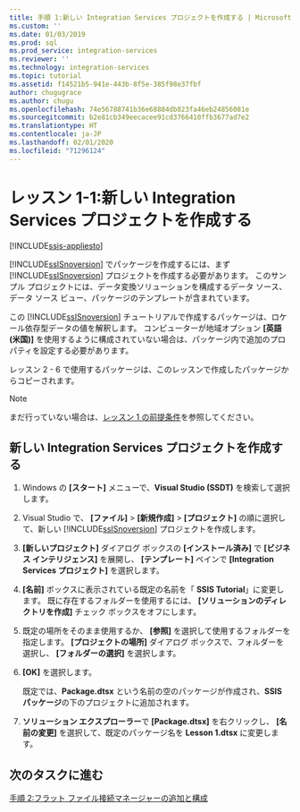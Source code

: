 ```yaml
---
title: 手順 1:新しい Integration Services プロジェクトを作成する | Microsoft Docs
ms.custom: ''
ms.date: 01/03/2019
ms.prod: sql
ms.prod_service: integration-services
ms.reviewer: ''
ms.technology: integration-services
ms.topic: tutorial
ms.assetid: f14521b5-941e-443b-8f5e-385f98e37fbf
author: chugugrace
ms.author: chugu
ms.openlocfilehash: 74e56788741b36e68884db823fa46eb24856081e
ms.sourcegitcommit: b2e81cb349eecacee91cd3766410ffb3677ad7e2
ms.translationtype: HT
ms.contentlocale: ja-JP
ms.lasthandoff: 02/01/2020
ms.locfileid: "71296124"
---
```

# <a name="lesson-1-1-create-a-new-integration-services-project"></a>レッスン 1-1:新しい Integration Services プロジェクトを作成する

[!INCLUDE[ssis-appliesto](../includes/ssis-appliesto-ssvrpluslinux-asdb-asdw-xxx.md)]



[!INCLUDE[ssISnoversion](../includes/ssisnoversion-md.md)] でパッケージを作成するには、まず [!INCLUDE[ssISnoversion](../includes/ssisnoversion-md.md)] プロジェクトを作成する必要があります。 このサンプル プロジェクトには、データ変換ソリューションを構成するデータ ソース、データ ソース ビュー、パッケージのテンプレートが含まれています。  
  
この [!INCLUDE[ssISnoversion](../includes/ssisnoversion-md.md)] チュートリアルで作成するパッケージは、ロケール依存型データの値を解釈します。 コンピューターが地域オプション **[英語 (米国)]** を使用するように構成されていない場合は、パッケージ内で追加のプロパティを設定する必要があります。 

レッスン 2 - 6 で使用するパッケージは、このレッスンで作成したパッケージからコピーされます。  
  
> [!NOTE]  
> まだ行っていない場合は、[レッスン 1 の前提条件](../integration-services/lesson-1-create-a-project-and-basic-package-with-ssis.md#prerequisites)を参照してください。

## <a name="create-a-new-integration-services-project"></a>新しい Integration Services プロジェクトを作成する  
  
1.  Windows の **[スタート]** メニューで、**Visual Studio (SSDT)** を検索して選択します。  
  
2.  Visual Studio で、 **[ファイル]**  >  **[新規作成]**  >  **[プロジェクト]** の順に選択して、新しい [!INCLUDE[ssISnoversion](../includes/ssisnoversion-md.md)] プロジェクトを作成します。  
  
3.  **[新しいプロジェクト]** ダイアログ ボックスの **[インストール済み]** で **[ビジネス インテリジェンス]** を展開し、 **[テンプレート]** ペインで **[Integration Services プロジェクト]** を選択します。  
  
4.  **[名前]** ボックスに表示されている既定の名前を「 **SSIS Tutorial**」に変更します。 既に存在するフォルダーを使用するには、 **[ソリューションのディレクトリを作成]** チェック ボックスをオフにします。  
  
5.  既定の場所をそのまま使用するか、 **[参照]** を選択して使用するフォルダーを指定します。 **[プロジェクトの場所]** ダイアログ ボックスで、フォルダーを選択し、 **[フォルダーの選択]** を選択します。  
  
6.  **[OK]** を選択します。  
  
    既定では、**Package.dtsx** という名前の空のパッケージが作成され、**SSIS パッケージ**の下のプロジェクトに追加されます。  
  
7.  **ソリューション エクスプローラー**で **[Package.dtsx]** を右クリックし、 **[名前の変更]** を選択して、既定のパッケージ名を **Lesson 1.dtsx** に変更します。  
  
## <a name="go-to-next-task"></a>次のタスクに進む
[手順 2:フラット ファイル接続マネージャーの追加と構成](../integration-services/lesson-1-2-adding-and-configuring-a-flat-file-connection-manager.md)  
  
